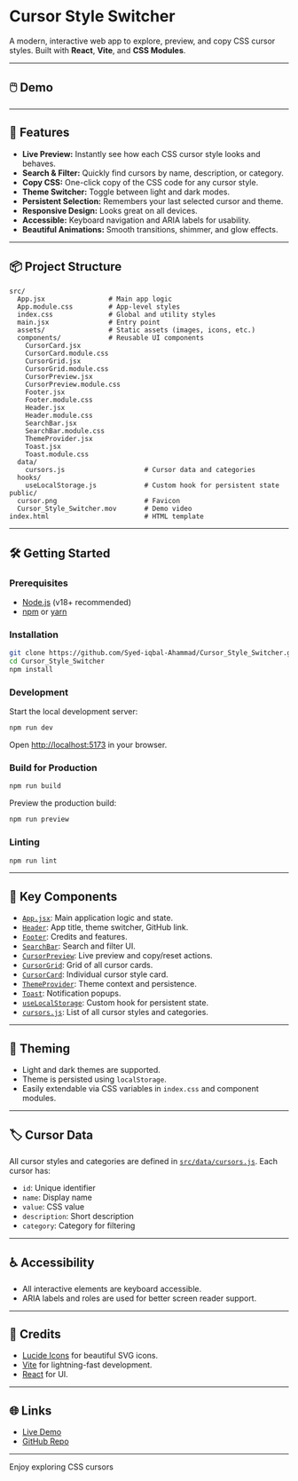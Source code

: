 # Cursor Style Switcher

A modern, interactive web app to explore, preview, and copy CSS cursor styles. Built with **React**, **Vite**, and **CSS Modules**.

---

## 🖱️ Demo



---

## 🚀 Features

- **Live Preview:** Instantly see how each CSS cursor style looks and behaves.
- **Search & Filter:** Quickly find cursors by name, description, or category.
- **Copy CSS:** One-click copy of the CSS code for any cursor style.
- **Theme Switcher:** Toggle between light and dark modes.
- **Persistent Selection:** Remembers your last selected cursor and theme.
- **Responsive Design:** Looks great on all devices.
- **Accessible:** Keyboard navigation and ARIA labels for usability.
- **Beautiful Animations:** Smooth transitions, shimmer, and glow effects.

---


## 📦 Project Structure

```
src/
  App.jsx                # Main app logic
  App.module.css         # App-level styles
  index.css              # Global and utility styles
  main.jsx               # Entry point
  assets/                # Static assets (images, icons, etc.)
  components/            # Reusable UI components
    CursorCard.jsx
    CursorCard.module.css
    CursorGrid.jsx
    CursorGrid.module.css
    CursorPreview.jsx
    CursorPreview.module.css
    Footer.jsx
    Footer.module.css
    Header.jsx
    Header.module.css
    SearchBar.jsx
    SearchBar.module.css
    ThemeProvider.jsx
    Toast.jsx
    Toast.module.css
  data/
    cursors.js                    # Cursor data and categories
  hooks/
    useLocalStorage.js            # Custom hook for persistent state
public/
  cursor.png                      # Favicon
  Cursor_Style_Switcher.mov       # Demo video
index.html                        # HTML template
```

---

## 🛠️ Getting Started

### Prerequisites

- [Node.js](https://nodejs.org/) (v18+ recommended)
- [npm](https://www.npmjs.com/) or [yarn](https://yarnpkg.com/)

### Installation

```sh
git clone https://github.com/Syed-iqbal-Ahammad/Cursor_Style_Switcher.git
cd Cursor_Style_Switcher
npm install
```

### Development

Start the local development server:

```sh
npm run dev
```

Open [http://localhost:5173](http://localhost:5173) in your browser.

### Build for Production

```sh
npm run build
```

Preview the production build:

```sh
npm run preview
```

### Linting

```sh
npm run lint
```

---

## 🧩 Key Components

- [`App.jsx`](src/App.jsx): Main application logic and state.
- [`Header`](src/components/Header.jsx): App title, theme switcher, GitHub link.
- [`Footer`](src/components/Footer.jsx): Credits and features.
- [`SearchBar`](src/components/SearchBar.jsx): Search and filter UI.
- [`CursorPreview`](src/components/CursorPreview.jsx): Live preview and copy/reset actions.
- [`CursorGrid`](src/components/CursorGrid.jsx): Grid of all cursor cards.
- [`CursorCard`](src/components/CursorCard.jsx): Individual cursor style card.
- [`ThemeProvider`](src/components/ThemeProvider.jsx): Theme context and persistence.
- [`Toast`](src/components/Toast.jsx): Notification popups.
- [`useLocalStorage`](src/hooks/useLocalStorage.js): Custom hook for persistent state.
- [`cursors.js`](src/data/cursors.js): List of all cursor styles and categories.

---

## 🎨 Theming

- Light and dark themes are supported.
- Theme is persisted using `localStorage`.
- Easily extendable via CSS variables in `index.css` and component modules.

---

## 🏷️ Cursor Data

All cursor styles and categories are defined in [`src/data/cursors.js`](src/data/cursors.js). Each cursor has:

- `id`: Unique identifier
- `name`: Display name
- `value`: CSS value
- `description`: Short description
- `category`: Category for filtering

---

## ♿ Accessibility

- All interactive elements are keyboard accessible.
- ARIA labels and roles are used for better screen reader support.

---

## 🙏 Credits

- [Lucide Icons](https://lucide.dev/) for beautiful SVG icons.
- [Vite](https://vitejs.dev/) for lightning-fast development.
- [React](https://react.dev/) for UI.

---

## 🌐 Links

- [Live Demo](https://cursor-style-switcher-rho.vercel.app/) 
- [GitHub Repo](https://github.com/Syed-iqbal-Ahammad/Cursor_Style_Switcher)

---

Enjoy exploring CSS cursors
